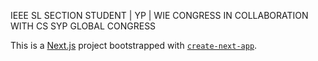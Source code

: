 IEEE SL SECTION STUDENT | YP | WIE CONGRESS IN COLLABORATION WITH CS SYP GLOBAL CONGRESS

This is a [Next.js](https://nextjs.org/) project bootstrapped with [`create-next-app`](https://github.com/vercel/next.js/tree/canary/packages/create-next-app).

